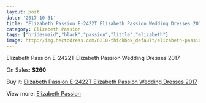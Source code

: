 ```yaml
---
layout: post
date: '2017-10-31'
title: "Elizabeth Passion E-2422T Elizabeth Passion Wedding Dresses 2017"
category: Elizabeth Passion
tags: ["bridesmaid","black","passion","little","elizabeth"]
image: http://img.hectodress.com/6218-thickbox_default/elizabeth-passion-e-2422t-elizabeth-passion-wedding-dresses-2013.jpg
---
```

Elizabeth Passion E-2422T Elizabeth Passion Wedding Dresses 2017

On Sales: **$260**
<a href="https://www.hectodress.com/elizabeth-passion/3044-elizabeth-passion-e-2422t-elizabeth-passion-wedding-dresses-2013.html"><amp-img layout="responsive" width="600" height="600" src="//img.hectodress.com/6218-thickbox_default/elizabeth-passion-e-2422t-elizabeth-passion-wedding-dresses-2013.jpg" alt="Elizabeth Passion E-2422T Elizabeth Passion Wedding Dresses 2017 0" /></a>

Buy it: [Elizabeth Passion E-2422T Elizabeth Passion Wedding Dresses 2017](https://www.hectodress.com/elizabeth-passion/3044-elizabeth-passion-e-2422t-elizabeth-passion-wedding-dresses-2013.html "Elizabeth Passion E-2422T Elizabeth Passion Wedding Dresses 2017")

View more: [Elizabeth Passion](https://www.hectodress.com/53-elizabeth-passion "Elizabeth Passion")
